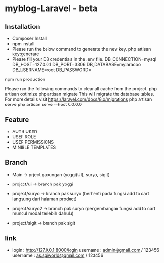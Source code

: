 # myblog-Laravel - beta

## Installation

* Composer Install
* npm Install
* Please run the below command to generate the new key.
php artisan key:generate
* Please fill your DB credentials in the .env file.
DB_CONNECTION=mysql
DB_HOST=127.0.0.1
DB_PORT=3306
DB_DATABASE=mylaracool
DB_USERNAME=root
DB_PASSWORD=

npm run production

Please run the following commands to clear all cache from the project.
php artisan optimize
php artisan migrate  This will migrate the database tables. For more details visit <https://laravel.com/docs/8.x/migrations>
php artisan serve
php artisan serve --host 0.0.0.0

## Feature

* AUTH USER
* USER ROLE
* USER PERMISSIONS
* MINIBLE TEMPLATES

## Branch

* Main -> prject gabungan (yoggi(UI), suryo, sigit)
* project/ui -> branch pak yoggi

* project/suryo -> branch pak suryo (berhenti pada fungsi add to cart langsung dari halaman product)
* project/suryo2 -> branch pak suryo (pengembangan fungsi add to cart muncul modal terlebih dahulu)

* project/sigit -> branch pak sigit

## link

* login : <http://127.0.0.1:8000/login>
username : admin@gmail.com / 123456
username : as.sgiworld@gmail.com / 123456
